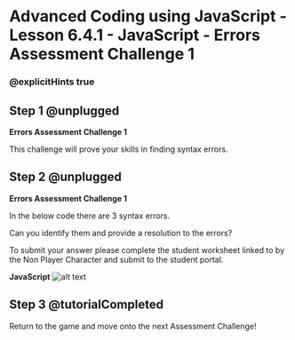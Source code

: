# Advanced Coding using JavaScript - Lesson 6.4.1 - JavaScript - Errors Assessment Challenge 1

### @explicitHints true

## Step 1 @unplugged
**Errors Assessment Challenge 1**

This challenge will prove your skills in finding syntax errors.

## Step 2 @unplugged
**Errors Assessment Challenge 1**

In the below code there are 3 syntax errors.

Can you identify them and provide a resolution to the errors?

To submit your answer please complete the student worksheet linked to by the Non Player Character and submit to the student portal.

**JavaScript**
![alt text](https://advancedjs.codingcredentials.com/Lesson6/6.4.1/images/1.jpg?raw=true "JavaScript")

## Step 3 @tutorialCompleted
Return to the game and move onto the next Assessment Challenge!